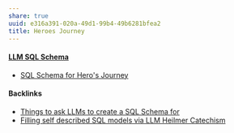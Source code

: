 ```yaml
---
share: true
uuid: e316a391-020a-49d1-99b4-49b6281bfea2
title: Heroes Journey
---
```

#### [LLM SQL Schema](../bbe5a0dd-bf4a-47e0-8a69-2c03bb31387c)

* [SQL Schema for Hero's Journey](https://chat.openai.com/share/751178cb-170d-4279-96fd-09e6a543d266)

#### Backlinks

* [Things to ask LLMs to create a SQL Schema for](/cc8ed6c1-04f5-4b44-88b6-f6bc56ab0b8f)
* [Filling self described SQL models via LLM Heilmer Catechism](/c1f5a29f-e664-480a-86c3-67efed75ff0b)